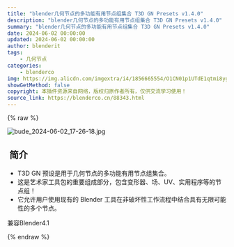 ```yaml
---
title: "blender几何节点的多功能有用节点组集合 T3D GN Presets v1.4.0"
description: "blender几何节点的多功能有用节点组集合 T3D GN Presets v1.4.0"
summary: "blender几何节点的多功能有用节点组集合 T3D GN Presets v1.4.0"
date: 2024-06-02 00:00:00
updated: 2024-06-02 00:00:00
author: blenderit
tags: 
    - 几何节点
categories:
    - blenderco
img: https://img.alicdn.com/imgextra/i4/1856665554/O1CN01p1UTdE1qtmi8ygbGx_!!1856665554.jpg
showGetMethod: false
copyright: 本插件资源来自网络，版权归原作者所有，仅供交流学习使用！
source_link: https://blenderco.cn/88343.html
---
```


{% raw %}
<p><img src="https://img.alicdn.com/imgextra/i4/1856665554/O1CN01p1UTdE1qtmi8ygbGx_!!1856665554.jpg" alt="bude_2024-06-02_17-26-18.jpg"></p><h2> 简介</h2><ul>
<li>T3D GN 预设是用于几何节点的多功能有用节点组集合。</li>
<li>这是艺术家工具包的重要组成部分，包含变形器、场、UV、实用程序等的节点组！</li>
<li>它允许用户使用现有的 Blender 工具在非破坏性工作流程中结合具有无限可能性的多个节点。</li>
</ul><p>兼容Blender4.1</p>
<div style="display: none">blenderco</div>
{% endraw %}